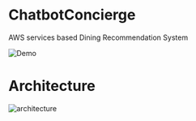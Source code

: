 # ChatbotConcierge

AWS services based Dining Recommendation System

![Demo](https://github.com/sailikhithk/Dining-Concierge-Service/blob/master/images/demo1.png)

# Architecture

![architecture](https://github.com/sailikhithk/Dining-Concierge-Service/blob/master/images/architecture.png)

